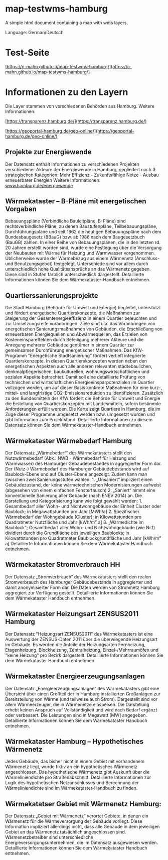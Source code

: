 # map-testwms-hamburg

A simple html document containing a map with wms layers.

Language: German/Deutsch


# Test-Seite

[https://c-mahn.github.io/map-testwms-hamburg/](https://c-mahn.github.io/map-testwms-hamburg/)

# Informationen zu den Layern

Die Layer stammen von verschiedenen Behörden aus Hamburg. Weitere Informationen:

[https://transparenz.hamburg.de/](https://transparenz.hamburg.de/)

[https://geoportal-hamburg.de/geo-online/](https://geoportal-hamburg.de/geo-online/)


## Projekte zur Energiewende

Der Datensatz enthält Informationen zu verschiedenen Projekten verschiedener Akteure der Energiewende in Hamburg, gegliedert nach 3 strategischen Kategorien: Mehr Effizienz - Zukunftsfähige Netze - Ausbau erneuerbarer Energien Weitere Informationen: www.hamburg.de/energiewende

## Wärmekataster – B-Pläne mit energetischen Vorgaben

Bebauungspläne (Verbindliche Bauleitpläne, B-Pläne) sind rechtsverbindliche Pläne, zu denen Baustufenpläne, Teilbebauungspläne, Durchführungspläne und seit 1962 die heutigen Bebauungspläne nach dem Bundesbaugesetz (BBauG) bzw. ab 1986 nach dem Baugesetzbuch (BauGB) zählen. In einer Reihe von Bebauungsplänen, die in den letzten rd. 20 Jahren erstellt worden sind, wurde eine Festlegung über die Versorgung der Neubauten mit Wärme für Heizung und Warmwasser vorgenommen. Üblicherweise wurde der Wärmebezug aus einem Wärmenetz (Anschluss- und Benutzungsgebot) festgelegt. Unterschiede sind vor allem durch unterschiedlich hohe Qualitätsansprüche an das Wärmenetz gegeben. Diese sind in Stufen farblich unterschiedlich dargestellt. Detaillierte Informationen können Sie dem Wärmekataster-Handbuch entnehmen.

## Quartierssanierungsprojekte

Die Stadt Hamburg (Behörde für Umwelt und Energie) begleitet, unterstützt und fördert energetische Quartierskonzepte, die Maßnahmen zur Steigerung der Gesamtenergieeffizienz in einem Quartier beleuchten und zur Umsetzungsreife voranbringen. Ziele sind u.a. das Voranbringen von energetischen Sanierungsmaßnahmen von Gebäuden, die Erschließung von erneuerbaren Energiequellen und Abwärmequellen, das Erzielen von Kosteneinspareffekten durch Beteiligung mehrerer Akteure und die Anregung mehrerer Gebäudeeigentümer in einem Quartier zur gemeinsamen Durchführung energetischer Maßnahmen. Das KfW-Programm "Energetische Stadtsanierung" fördert vertieft integrierte Quartierskonzepte. In diesen Quartierskonzepten werden neben den energetischen Aspekten auch alle anderen relevanten städtebaulichen, denkmalpflegerischen, baukulturellen, wohnungswirtschaftlichen und sozialen Aspekte betrachtet. Damit soll eine detaillierte Prüfung von technischen und wirtschaftlichen Energieeinsparpotenzialen im Quartier vollzogen werden, um auf dieser Basis konkrete Maßnahmen für eine kurz-, mittel- und langfristige CO2-Emissionsreduktion zu identifizieren. Zusätzlich zu den Bundesmitteln der KfW fördert die Behörde für Umwelt und Energie die Erstellung von Quartierskonzepten mit Landesmitteln, sofern bestimmte Anforderungen erfüllt werden. Die Karte zeigt Quartiere in Hamburg, die im Zuge dieser Programme umgesetzt werden bzw. umgesetzt wurden und gibt Information zum Projektstand. Detaillierte Informationen zu diesem Datensatz können Sie dem Wärmekataster-Handbuch entnehmen.

## Wärmekataster Wärmebedarf Hamburg

Der Datensatz „Wärmebedarf“ des Wärmekatasters stellt den Nutzwärmebedarf (Abk.: NWB - Wärmebedarf für Heizung und Warmwasser) des Hamburger Gebäudebestandes in aggregierter Form dar. Der (Nutz-) Wärmebedarf des Hamburger Gebäudebestands wird auf Baublock-Ebene und auf Cluster-Ebene angezeigt. Zudem kann man zwischen zwei Sanierungsstufen wählen: 1. „Unsaniert“ impliziert einen Gebäudezustand, der keine wärmetechnischen Modernisierungen aufweist (abgesehen von einem einfachen Fenstertausch) 2. „Saniert“ nimmt eine konventionelle Sanierung aller Gebäude (nach ENEV 2014) an. Die Darstellung und Kategorisierung kann wie folgt gewählt werden: 1. Gesamtbedarf aller Wohn- und Nichtwohngebäude der Einheit Cluster oder Baublock; in Megawattstunden pro Jahr [MWh/a] 2. Spezifischer Wärmebedarf der Wohngebäude (Cluster); in Kilowattstunden pro Quadratmeter Nutzfläche und Jahr [kWh/m² a] 3. „Wärmedichte im Baublock“; Gesamtbedarf aller Wohn- und Nichtwohngebäude (wie Nr.1) dividiert durch die Grundfläche des jeweiligen Baublocks; in Kilowattstunden pro Quadratmeter Baublockgrundfläche und Jahr [kWh/m² a] Detaillierte Informationen können Sie dem Wärmekataster Handbuch entnehmen.

## Wärmekataster Stromverbrauch HH

Der Datensatz „Stromverbrauch“ des Wärmekatasters stellt den realen Stromverbrauch des Hamburger Gebäudebestands in aggregierter und damit anonymisierter Form dar. Die Daten werden von Stromnetz Hamburg aggregiert zur Verfügung gestellt. Detaillierte Informationen können Sie dem Wärmekataster Handbuch entnehmen.

## Wärmekataster Heizungsart ZENSUS2011 Hamburg

Der Datensatz "Heizungsart ZENSUS2011" des Wärmekatasters ist eine Auswertung der ZENSUS-Daten 2011 über die überwiegende Heizungsart im Gebäude. Es werden die Anteile der Heizungsarten Fernheizung, Etagenheizung, Blockheizung, Zentralheizung, Einzel-/Mehrraumöfen und "keine Heizung" pro Bezirk dargestellt. Detaillierte Informationen können Sie dem Wärmekataster Handbuch entnehmen.

## Wärmekataster Energieerzeugungsanlagen

Der Datensatz „Energieerzeugungsanlagen“ des Wärmekatasters gibt eine Übersicht über einen Großteil der in Hamburg installierten Großanlagen zur Bereitstellung von Wärme (und teilweise auch Strom). Dargestellt sind vor allem Wärmeerzeuger, die in Wärmenetze einspeisen. Die Darstellung erhebt keinen Anspruch auf Vollständigkeit und wird nach Bedarf ergänzt oder verbessert. Die Leistungen sind in Megawatt [MW] angegeben. Detaillierte Informationen können Sie dem Wärmekataster Handbuch entnehmen.

## Wärmekataster Hamburg – Hypothetisches Wärmenetz

Jedes Gebäude, das bisher nicht in einem Gebiet mit vorhandenem Wärmenetz liegt, wurde fiktiv an ein hypothetisches Wärmenetz angeschlossen. Das hypothetische Wärmenetz gibt Auskunft über die Wärmeliniendichte pro Straßenabschnitt. Detaillierte Informationen zur Logik des hypothetischen Netzanschlusses und Berechnung der Wärmeliniendichte sind im Wärmekataster-Handbuch zu finden.

## Wärmekatatser Gebiet mit Wärmenetz Hamburg:

Der Datensatz „Gebiet mit Wärmenetz“ verortet Gebiete, in denen ein Wärmenetz für die Wärmeversorgung der Gebäude vorliegt. Diese Information impliziert allerdings nicht, dass alle Gebäude in dem jeweiligen Gebiet an das Wärmenetz tatsächlich angeschlossen sind. Wärmenetzbetreiber sind unterschiedliche Energieversorgungsunternehmen, die im Datensatz ausgewiesen werden. Detaillierte Informationen können Sie dem Wärmekataster Handbuch entnehmen.

